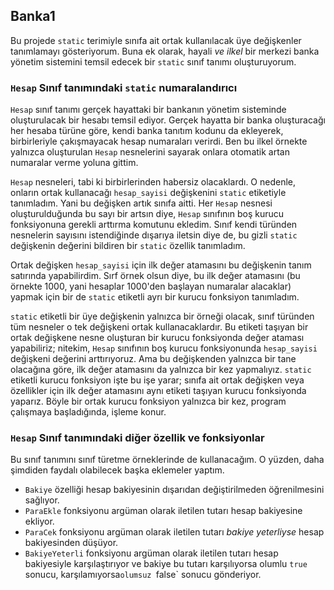 ﻿## Banka1
Bu projede `static` terimiyle sınıfa ait ortak kullanılacak
üye değişkenler tanımlamayı gösteriyorum.
Buna ek olarak, hayali *ve ilkel* bir merkezi banka
yönetim sistemini temsil edecek bir `static` sınıf tanımı
oluşturuyorum.

### `Hesap` Sınıf tanımındaki `static` numaralandırıcı
`Hesap` sınıf tanımı gerçek hayattaki bir bankanın yönetim
sisteminde oluşturulacak bir hesabı temsil ediyor.
Gerçek hayatta bir banka oluşturacağı her hesaba türüne
göre, kendi banka tanıtım kodunu da ekleyerek, birbirleriyle
çakışmayacak hesap numaraları verirdi. Ben bu ilkel örnekte
yalnızca oluşturulan `Hesap` nesnelerini sayarak onlara
otomatik artan numaralar verme yoluna gittim.

`Hesap` nesneleri, tabi ki birbirlerinden habersiz olacaklardı.
O nedenle, onların ortak kullanacağı `hesap_sayisi` değişkenini
`static` etiketiyle tanımladım. Yani bu değişken artık sınıfa
aitti. Her `Hesap` nesnesi oluşturulduğunda bu sayı bir artsın
diye, `Hesap` sınıfının boş kurucu fonksiyonuna gerekli
arttırma komutunu ekledim. Sınıf kendi türünden nesnelerin
sayısını istendiğinde dışarıya iletsin diye de,
bu gizli `static` değişkenin değerini bildiren bir `static`
özellik tanımladım.

Ortak değişken `hesap_sayisi` için ilk değer atamasını
bu değişkenin tanım satırında yapabilirdim.
Sırf örnek olsun diye, bu ilk değer atamasını
(bu örnekte 1000, yani hesaplar 1000'den başlayan
numaralar alacaklar) yapmak için bir de `static`
etiketli ayrı bir kurucu fonksiyon tanımladım.

`static` etiketli bir üye değişkenin yalnızca
bir örneği olacak, sınıf türünden tüm nesneler
o tek değişkeni ortak kullanacaklardır.
Bu etiketi taşıyan bir ortak değişkene nesne
oluşturan bir kurucu fonksiyonda değer ataması
yapabiliriz; nitekim, `Hesap` sınıfının boş
kurucu fonksiyonunda `hesap_sayisi` değişkeni
değerini arttırıyoruz. Ama bu değişkenden yalnızca
bir tane olacağına göre, ilk değer atamasını da
yalnızca bir kez yapmalıyız. `static` etiketli kurucu
fonksiyon işte bu işe yarar; sınıfa ait ortak değişken
veya özellikler için ilk değer atamasını aynı etiketi
taşıyan kurucu fonksiyonda yaparız. Böyle bir ortak
kurucu fonksiyon yalnızca bir kez, program çalışmaya
başladığında, işleme konur.

### `Hesap` Sınıf tanımındaki diğer özellik ve fonksiyonlar
Bu sınıf tanımını sınıf türetme örneklerinde de kullanacağım.
O yüzden, daha şimdiden faydalı olabilecek başka eklemeler yaptım.
- `Bakiye` özelliği hesap bakiyesinin dışarıdan değiştirilmeden
  öğrenilmesini sağlıyor.
- `ParaEkle` fonksiyonu argüman olarak iletilen tutarı
  hesap bakiyesine ekliyor.
- `ParaCek` fonksiyonu argüman olarak iletilen tutarı
  *bakiye yeterliyse* hesap bakiyesinden düşüyor.
- `BakiyeYeterli` fonksiyonu argüman olarak iletilen tutarı
  hesap bakiyesiyle karşılaştırıyor ve bakiye bu tutarı
  karşılıyorsa olumlu `true` sonucu,
  karşılamıyorsa`olumsuz `false` sonucu gönderiyor.